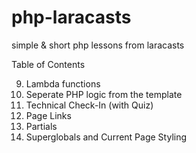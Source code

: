 # php-laracasts
simple &amp; short php lessons from laracasts


Table of Contents

9. Lambda functions
10. Seperate PHP logic from the template
11. Technical Check-In (with Quiz)
12. Page Links
13. Partials
14. Superglobals and Current Page Styling